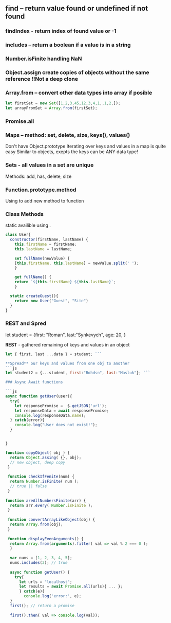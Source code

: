 ## find – return value found or undefined if not found 

### findIndex - return index of found value or -1

### includes – return a boolean if a value is in a string 

### Number.isFinite handling NaN

### Object.assign create copies of objects without the same reference !!Not a deep clone

### Array.from – convert other data types into array if posible
```js 
let firstSet = new Set([1,2,3,45,12,3,4,1,,1,2,]);
let arrayFromSet = Array.from(firstSet);
```

### Promise.all 

### Maps – method: set, delete, size, keys(), values()
Don't have Object.prototype 
Iterating over keys and values in a map is quite easy
Similar to objects, exepts the keys can  be ANY data type!

### Sets - all values in a set are unique 
Methods: add, has, delete, size 


### Function.prototype.method
Using to add new method to function 

### Class Methods 
static availible using .
```js
class User{
  constructor(firstName, lastName) {
    this.firstName = firstName;
    this.lastName = lastName;

    set fullName(newValue) {
    [this.firstName, this.lastName] = newValue.split(' ');
    }

    get fullName() {
    return `${this.firstName} ${this.lastName}`;
    }

  static createGuest(){
    return new User("Guest", "Site")
  }
}
```

### REST and Spred
let student = {first: "Roman", last:"Synkevych", age: 20, }

**REST** - gathered remaining of keys and values in an object 
```js
let { first, last ...data } = student; ```

**Spread** our keys and values from one obj to another 
```js
let student2 = {...student, first:"Bohdsn", last:"Masluk"}; ```

### Async Await functions

```js
async function getUser(user){
  try{
    let responsePromise =  $.getJSON('url');
    let responseData = await responsePromise;
    console.log(responseData.name);
  } catch(error){
    console.log("User does not exist!");
  }


}
```
```javascript
function copyObject( obj ) {
  return Object.assing( {}, obj); 
  // new object, deep copy 
 }
 
 function checkIfFenite(num) {
  return Number.isFinite( num ); 
  // true || false 
 }
 
function areAllNumbersFinite(arr) {
  return arr.every( Number.isFinite );
 }
 
 function convertArrayLikeObject(obj) {
  return Array.from(obj);
 }
 
 function displayEvenArguments() {
  return Array.from(arguments).filter( val => val % 2 === 0 );
  }
  
  var nums = [1, 2, 3, 4, 5];
  nums.includes(3); // true
  
  async function getUser() {
    try{
      let urls = "localhost";
      let results = await Promise.all(urls){ ... }; 
      } catch(e){
        console.log('error:', e);
  }
  first(); // return a promise
  
  first().then( val => console.log(val));
  
  ```
  
